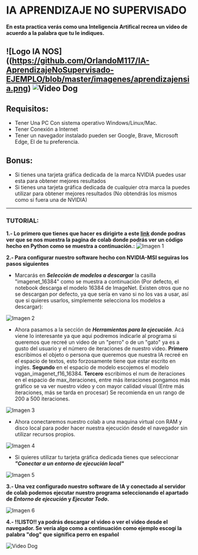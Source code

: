 # **IA APRENDIZAJE NO SUPERVISADO**

**En esta practica verás como una Inteligencia Artifical recrea un video de acuerdo a la palabra que tu le indiques.**


![Logo IA NOS]((https://github.com/OrlandoM117/IA-AprendizajeNoSupervisado-EJEMPLO/blob/master/imagenes/aprendizajensia.png) ![Video Dog](https://github.com/OrlandoM117/IA-AprendizajeNoSupervisado-EJEMPLO/blob/master/imagenes/7.png)
------------------------------------------
## **Requisitos**:

- Tener Una PC Con sistema operativo Windows/Linux/Mac.
- Tener Conexión a Internet  
- Tener un navegador instalado pueden ser Google, Brave, Microsoft Edge, El de tu preferencia.

## **Bonus**:

- Si tienes una tarjeta gráfica dedicada de la marca NVIDIA puedes usar esta para obtener mejores resultados
- Si tienes una tarjeta gráfica dedicada de cualquier otra marca la puedes utilizar para obtener mejores resultados (No obtendrás los mismos como si fuera una de NVIDIA)

------------------------------------------
### **TUTORIAL**:

**1.- Lo primero que tienes que hacer es dirigirte a este [link](https://colab.research.google.com/drive/1go6YwMFe5MX6XM9tv-cnQiSTU50N9EeT?authuser=2) donde podras ver que se nos muestra la pagina de colab donde podrás ver un código hecho en Python como se muestra a continuación.:**
![Imagen 1](https://github.com/OrlandoM117/IA-AprendizajeNoSupervisado-EJEMPLO/blob/master/imagenes/1.png)

**2.- Para configurar nuestro software hecho con NVIDIA-MSI seguiras los pasos siguientes**

- Marcarás en ***Selección de modelos a descargar*** la casilla "imagenet_16384" como se muestra a continuación (Por defecto, el notebook descarga el modelo 16384 de ImageNet. Existen otros que no se descargan por defecto, ya que sería en vano si no los vas a usar, así que si quieres usarlos, simplemente selecciona los modelos a descargar):

![Imagen 2](https://github.com/OrlandoM117/IA-AprendizajeNoSupervisado-EJEMPLO/blob/master/imagenes/2.png)

- Ahora pasamos a la sección de ***Herramientas para la ejecución***. Acá viene lo interesante ya que aqui podremos indicarle al programa si queremos que recreé un video de un "perro" o de un "gato" ya es a gusto del usuario y el número de iteraciones de nuestro video. **Primero** escribimos el objeto o persona que queremos que nuestra IA recreé en el espacio de textos, esto forzosamente tiene que estar escrito en ingles. **Segundo** en el espacio de modelo escojemos el modelo vqgan_imagenet_f16_16384. **Tercero** escribimos el num de iteraciones en el espacio de max_iteraciones, entre más iteraciones pongamos más gráfico se va ver nuestro video y con mayor calidad visual (Entre más iteraciones, más se tarda en procesar) Se recomienda en un rango de 200 a 500 iteraciones.
  
![Imagen 3](https://github.com/OrlandoM117/IA-AprendizajeNoSupervisado-EJEMPLO/blob/master/imagenes/3.png)

- Ahora conectaremos nuestro colab a una maquina virtual con RAM y disco local para poder hacer nuestra ejecución desde el navegador sin utilizar recursos propios.
 
![Imagen 4](https://github.com/OrlandoM117/IA-AprendizajeNoSupervisado-EJEMPLO/blob/master/imagenes/4.png)

- Si quieres utilizar tu tarjeta gráfica dedicada tienes que seleccionar ***"Conectar a un entorno de ejecución local"***
  
![Imagen 5](https://github.com/OrlandoM117/IA-AprendizajeNoSupervisado-EJEMPLO/blob/master/imagenes/5.png)

**3.- Una vez configurado nuestro software de IA y conectado al servidor de colab podemos ejecutar nuestro programa seleccionando el apartado de ***Entorno de ejecución*** y ***Ejecutar Todo***.**

![Imagen 6](https://github.com/OrlandoM117/IA-AprendizajeNoSupervisado-EJEMPLO/blob/master/imagenes/6.png)

**4.- !!LISTO!! ya podrás descargar el video o ver el video desde el navegador. Se vería algo como a continuación como ejemplo escogí la palabra "dog" que significa perro en español**

![Video Dog](https://github.com/OrlandoM117/IA-AprendizajeNoSupervisado-EJEMPLO/blob/master/imagenes/7.png)
